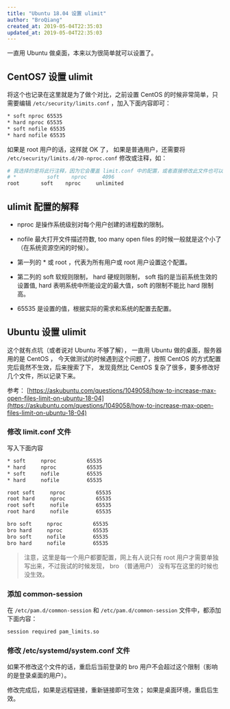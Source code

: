 ```yaml
---
title: "Ubuntu 18.04 设置 ulimit"
author: "BroQiang"
created_at: 2019-05-04T22:35:03
updated_at: 2019-05-04T22:35:03
---
```


一直用 Ubuntu 做桌面，本来以为很简单就可以设置了。

## CentOS7 设置 ulimit

将这个也记录在这里就是为了做个对比，之前设置 CentOS 的时候非常简单，只需要编辑
`/etc/security/limits.conf` ，加入下面内容即可：

```bash
* soft nproc 65535
* hard nproc 65535
* soft nofile 65535
* hard nofile 65535
```

如果是 root 用户的话，这样就 OK 了， 如果是普通用户，还需要将
`/etc/security/limits.d/20-nproc.conf` 修改或注释，如：

```bash
# 我选择的是将此行注释，因为它会覆盖 limit.conf 中的配置，或者直接修改此文件也可以
# *          soft    nproc     4096
root       soft    nproc     unlimited
```

## ulimit 配置的解释

- nproc 是操作系统级别对每个用户创建的进程数的限制。

- nofile 最大打开文件描述符数, too many open files 的时候一般就是这个小了（在系统资源空闲的时候）。

- 第一列的 \* 或 root ，代表为所有用户或 root 用户设置这个配置。

- 第二列的 soft 软规则限制， hard 硬规则限制， soft 指的是当前系统生效的设置值,
  hard 表明系统中所能设定的最大值，soft 的限制不能比 hard 限制高。

- 65535 是设置的值，根据实际的需求和系统的配置去配置。

## Ubuntu 设置 ulimit

这个就有点坑（或者说对 Ubuntu 不够了解）， 一直用 Ubuntu 做的桌面，服务器用的是 CentOS ，
今天做测试的时候遇到这个问题了，按照 CentOS 的方式配置完后竟然不生效，后来搜索了下，
发现竟然比 CentOS 复杂了很多，要多修改好几个文件，所以记录下来。

参考： [https://askubuntu.com/questions/1049058/how-to-increase-max-open-files-limit-on-ubuntu-18-04](https://askubuntu.com/questions/1049058/how-to-increase-max-open-files-limit-on-ubuntu-18-04)

### 修改 limit.conf 文件

写入下面内容

```bash
* soft     nproc          65535
* hard     nproc          65535
* soft     nofile         65535
* hard     nofile         65535

root soft     nproc          65535
root hard     nproc          65535
root soft     nofile         65535
root hard     nofile         65535

bro soft     nproc          65535
bro hard     nproc          65535
bro soft     nofile         65535
bro hard     nofile         65535
```

> 注意，这里是每一个用户都要配置，网上有人说只有 root 用户才需要单独写出来，不过我试的时候发现，
> bro （普通用户） 没有写在这里的时候也没生效。

### 添加 common-session

在 `/etc/pam.d/common-session` 和 `/etc/pam.d/common-session` 文件中，都添加下面内容：

```bash
session required pam_limits.so
```

### 修改 /etc/systemd/system.conf 文件

如果不修改这个文件的话，重启后当前登录的 bro 用户不会超过这个限制（影响的是登录桌面的用户）。

修改完成后，如果是远程链接，重新链接即可生效； 如果是桌面环境，重启后生效。
